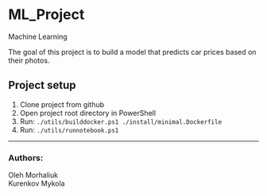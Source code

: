 # ML_Project
Machine Learning

The goal of this project is to build a model that predicts car prices based on their photos.

## Project setup
1. Clone project from github
2. Open project root directory in PowerShell
3. Run: `./utils/builddocker.ps1 ./install/minimal.Dockerfile`
4. Run: `./utils/runnotebook.ps1`
______________________

### Authors:<br>
Oleh Morhaliuk<br>
Kurenkov Mykola
